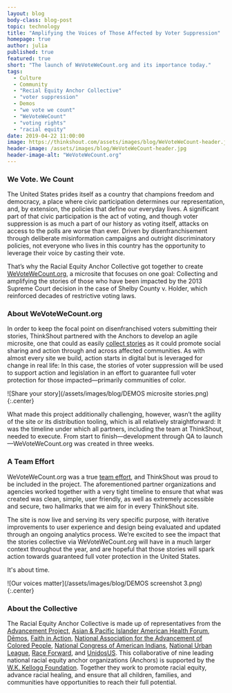 ```yaml
---
layout: blog
body-class: blog-post
topic: technology
title: "Amplifying the Voices of Those Affected by Voter Suppression"
homepage: true
author: julia
published: true
featured: true
short: "The launch of WeVoteWeCount.org and its importance today."
tags:
  - Culture
  - Community
  - "Recial Equity Anchor Collective"
  - "voter suppression"
  - Demos
  - "we vote we count"
  - "WeVoteWeCount"
  - "voting rights"
  - "racial equity"
date: 2019-04-22 11:00:00
image: https://thinkshout.com/assets/images/blog/WeVoteWeCount-header.jpg
header-image: /assets/images/blog/WeVoteWeCount-header.jpg
header-image-alt: "WeVoteWeCount.org"
---
```

### We Vote. We Count

The United States prides itself as a country that champions freedom and democracy, a place where civic participation determines our representation, and, by extension, the policies that define our everyday lives. A significant part of that civic participation is the act of voting, and though voter suppression is as much a part of our history as voting itself, attacks on access to the polls are worse than ever. Driven by disenfranchisement through deliberate misinformation campaigns and outright discriminatory policies, not everyone who lives in this country has the opportunity to leverage their voice by casting their vote.

That’s why the Racial Equity Anchor Collective got together to create [WeVoteWeCount.org](https://wevotewecount.org/), a microsite that focuses on one goal: Collecting and amplifying the stories of those who have been impacted by the 2013 Supreme Court decision in the case of Shelby County v. Holder, which reinforced decades of restrictive voting laws.

### About WeVoteWeCount.org

In order to keep the focal point on disenfranchised voters submitting their stories, ThinkShout partnered with the Anchors to develop an agile microsite, one that could as easily [collect stories](https://wevotewecount.org/your-story) as it could promote social sharing and action through and across affected communities. As with almost every site we build, action starts in digital but is leveraged for change in real life: In this case, the stories of voter suppression will be used to support action and legislation in an effort to guarantee full voter protection for those impacted—primarily communities of color.

![Share your story](/assets/images/blog/DEMOS microsite stories.png)
{:.center}

What made this project additionally challenging, however, wasn’t the agility of the site or its distribution tooling, which is all relatively straightforward: It was the timeline under which all partners, including the team at ThinkShout, needed to execute. From start to finish—development through QA to launch—WeVoteWeCount.org was created in three weeks.

### A Team Effort

WeVoteWeCount.org was a true [team effort](https://wevotewecount.org/about), and ThinkShout was proud to be included in the project. The aforementioned partner organizations and agencies worked together with a very tight timeline to ensure that what was created was clean, simple, user friendly, as well as extremely accessible and secure, two hallmarks that we aim for in every ThinkShout site.

The site is now live and serving its very specific purpose, with iterative improvements to user experience and design being evaluated and updated through an ongoing analytics process. We’re excited to see the impact that the stories collective via WeVoteWeCount.org will have in a much larger context throughout the year, and are hopeful that those stories will spark action towards guaranteed full voter protection in the United States.

It's about time.

![Our voices matter](/assets/images/blog/DEMOS screenshot 3.png)
{:.center}

### About the Collective

The Racial Equity Anchor Collective is made up of representatives from the [Advancement Project](https://advancementproject.org/), [Asian & Pacific Islander American Health Forum](https://www.apiahf.org/), [Dēmos](https://www.demos.org/), [Faith in Action](https://faithinaction.org/), [National Association for the Advancement of Colored People](https://www.naacp.org/), [National Congress of American Indians](http://www.ncai.org/), [National Urban League](https://www.nuljobsnetwork.com/), [Race Forward](https://www.raceforward.org/press/releases/race-forward-and-center-social-inclusion-uniting-one-organization), and [UnidosUS](https://www.unidosus.org/). This collaborative of nine leading national racial equity anchor organizations (Anchors) is supported by the [W.K. Kellogg Foundation](https://www.wkkf.org/). Together they work to promote racial equity, advance racial healing, and ensure that all children, families, and communities have opportunities to reach their full potential.
